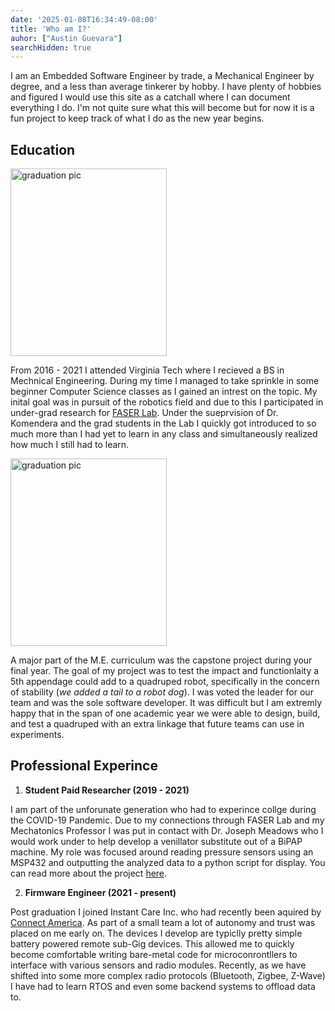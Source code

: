 ```yaml
---
date: '2025-01-08T16:34:49-08:00'
title: 'Who am I?'
auhor: ["Austin Guevara"]
searchHidden: true
---
```

I am an Embedded Software Engineer by trade, a Mechanical Engineer by degree, and a less than average tinkerer by hobby.  I have plenty of hobbies and figured I would use this site as a catchall where I can document everything I do.  I'm not quite sure what this will become but for now it is a fun project to keep track of what I do as the new year begins.

## Education
<img src="/graduation.jpg#center" alt="graduation pic" width="250" height="300">

From 2016 - 2021 I attended Virginia Tech where I recieved a BS in Mechnical Engineering.  During my time I managed to take sprinkle in some beginner Computer Science classes as I gained an intrest on the topic.  My inital goal was in pursuit of the robotics field and due to this I participated in under-grad research for [FASER Lab](https://faser.me.vt.edu/).  Under the sueprvision of Dr. Komendera and the grad students in the Lab I quickly got introduced to so much more than I had yet to learn in any class and simultaneously realized how much I still had to learn.  

<img src="/senior_design.jpg#center" alt="graduation pic" width="250" height="300">

A major part of the M.E. curriculum was the capstone project during your final year.  The goal of my project was to test the impact and functionlaity a 5th appendage could add to a quadruped robot, specifically in the concern of stability (*we added a tail to a robot dog*).  I was voted the leader for our team and was the sole software developer.  It was difficult but I am extremly happy that in the span of one academic year we were able to design, build, and test a quadruped with an extra linkage that future teams can use in experiments.

## Professional Experince
1) **Student Paid Researcher (2019 - 2021)**

I am part of the unforunate generation who had to experince collge during the COVID-19 Pandemic.  Due to my connections through FASER Lab and my Mechatonics Professor I was put in contact with Dr. Joseph Meadows who I would work under to help develop a venillator substitute out of a BiPAP machine.  My role was focused around reading pressure sensors using an MSP432 and outputting the analyzed data to a python script for display.  You can read more about the project [here](https://news.vt.edu/articles/2020/04/virginia-tech-engineer-and-carilion-physician-upgrade-breathing-.html).

2) **Firmware Engineer (2021 - present)**

Post graduation I joined Instant Care Inc. who had recently been aquired by [Connect America](https://www.connectamerica.com/).  As part of a small team a lot of autonomy and trust was placed on me early on.  The devices I develop are typiclly pretty simple battery powered remote sub-Gig devices.  This allowed me to quickly become comfortable writing bare-metal code for microconrontllers to interface with various sensors and radio modules.  Recently, as we have shifted into some more complex radio protocols (Bluetooth, Zigbee, Z-Wave) I have had to learn RTOS and even some backend systems to offload data to.

